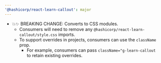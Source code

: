 ```yaml
---
'@hashicorp/react-learn-callout': major
---
```


- 💥✨ BREAKING CHANGE: Converts to CSS modules.
  - Consumers will need to remove any `@hashicorp/react-learn-callout/style.css` imports.
  - To support overrides in projects, consumers can use the `className` prop.
    - For example, consumers can pass `className="g-learn-callout` to retain existing overrides.
